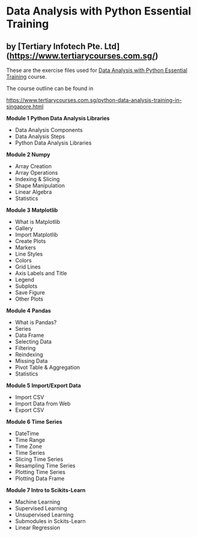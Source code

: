 # Data Analysis with Python Essential Training
## by [Tertiary Infotech Pte. Ltd] (https://www.tertiarycourses.com.sg/)

These are the exercise files used for [Data Analysis with Python Essential Training](https://www.tertiarycourses.com.sg/python-data-analysis-training-in-singapore.html) course. 

The course outline can be found in 

https://www.tertiarycourses.com.sg/python-data-analysis-training-in-singapore.html

<p><strong>Module 1 Python Data Analysis Libraries</strong></p>
<ul>
<li>Data Analysis Components</li>
<li>Data Analysis Steps</li>
<li>Python Data Analysis Libraries</li>
</ul>
<p><strong>Module 2 Numpy</strong> </p>
<ul>
<li>Array Creation</li>
<li>Array Operations</li>
<li>Indexing &amp; Slicing&nbsp;</li>
<li>Shape Manipulation</li>
<li>Linear Algebra</li>
<li>Statistics</li>
</ul>
<p><strong>Module 3 Matplotlib</strong> </p>
<ul>
<li>What is Matplotlib</li>
<li>Gallery</li>
<li>Import Matplotlib</li>
<li>Create Plots</li>
<li>Markers</li>
<li>Line Styles</li>
<li>Colors</li>
<li>Grid Lines</li>
<li>Axis Labels and Title</li>
<li>Legend</li>
<li>Subplots</li>
<li>Save Figure</li>
<li>Other Plots</li>
</ul>
<p><strong>Module 4 Pandas</strong> </p>
<ul>
<li>What is Pandas?</li>
<li>Series</li>
<li>Data Frame</li>
<li>Selecting Data</li>
<li>Filtering</li>
<li>Reindexing</li>
<li>Missing Data</li>
<li>Pivot Table &amp; Aggregation</li>
<li>Statistics</li>
</ul>
<p><strong>Module 5 Import/Export Data</strong> </p>
<ul>
<li>Import CSV</li>
<li>Import Data from Web</li>
<li>Export CSV</li>
</ul>
<p><strong>Module 6 Time Series</strong></p>
<ul>
<li>DateTime</li>
<li>Time Range</li>
<li>Time Zone</li>
<li>Time Series</li>
<li>Slicing Time Series</li>
<li>Resampling Time Series</li>
<li>Plotting Time Series</li>
<li>Plotting Data Frame</li>
</ul>
<p><strong>Module 7 Intro to Scikits-Learn</strong></p>
<ul>
<li>Machine Learning</li>
<li>Supervised Learning</li>
<li>Unsupervised Learning&nbsp;</li>
<li>Submodules in Sckits-Learn</li>
<li>Linear Regression</li>
</ul>



